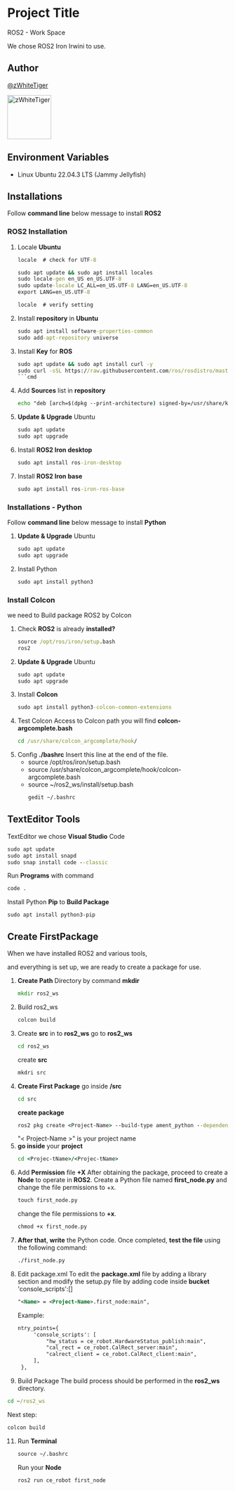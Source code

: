 # Project Title
ROS2 - Work Space

We chose ROS2 Iron Irwini to use.
## Author
[@zWhiteTiger](https://github.com/zWhiteTiger)
<p align="start" class="img">
  <img src="https://avatars.githubusercontent.com/u/157341421?v=4" width="100" title="zWhiteTiger">
</p>

## Environment Variables
 - Linux Ubuntu 22.04.3 LTS (Jammy Jellyfish)

## Installations
Follow **command line** below message to install **ROS2**
### ROS2 Installation
1. Locale **Ubuntu**
   ```cmd
   locale  # check for UTF-8
   
   sudo apt update && sudo apt install locales
   sudo locale-gen en_US en_US.UTF-8
   sudo update-locale LC_ALL=en_US.UTF-8 LANG=en_US.UTF-8
   export LANG=en_US.UTF-8
   
   locale  # verify setting
   ```

2. Install **repository** in **Ubuntu**
   ```cmd
   sudo apt install software-properties-common
   sudo add-apt-repository universe
   ```
3. Install **Key** for **ROS**
   ```cmd
   sudo apt update && sudo apt install curl -y
   sudo curl -sSL https://raw.githubusercontent.com/ros/rosdistro/master/ros.key -o /usr/share/keyrings/ros-archive-keyring.gpg
   ```cmd
4. Add **Sources** list in **repository**
   ```cmd
   echo "deb [arch=$(dpkg --print-architecture) signed-by=/usr/share/keyrings/ros-archive-keyring.gpg] http://packages.ros.org/ros2/ubuntu $(. /etc/os-release && echo $UBUNTU_CODENAME) main" | sudo tee /etc/apt/sources.list.d/ros2.list > /dev/null
   ```
5. **Update & Upgrade** Ubuntu
   ```cmd
   sudo apt update
   sudo apt upgrade
   ``` 
6. Install **ROS2 Iron desktop**
   ```cmd
   sudo apt install ros-iron-desktop
   ```
7. Install **ROS2 Iron base**
   ```cmd
   sudo apt install ros-iron-ros-base
   ```

### Installations - Python
Follow **command line** below message to install **Python**

1. **Update & Upgrade** Ubuntu
   ```cmd
   sudo apt update
   sudo apt upgrade
   ```
2. Install Python
   ```cmd
   sudo apt install python3
   ```

### Install Colcon
we need to Build package ROS2 by Colcon

1. Check **ROS2** is already **installed?**
   ```cmd
   source /opt/ros/iron/setup.bash
   ros2
   ```
2. **Update & Upgrade** Ubuntu
   ```cmd
   sudo apt update
   sudo apt upgrade
   ```
3. Install **Colcon**
   ```cmd
   sudo apt install python3-colcon-common-extensions
   ```
4. Test Colcon
   Access to Colcon path you will find **colcon-argcomplete.bash**
   ```cmd
   cd /usr/share/colcon_argcomplete/hook/
   ```
5. Config **./bashrc** Insert this line at the end of the file.
   - source /opt/ros/iron/setup.bash
   - source /usr/share/colcon_argcomplete/hook/colcon-argcomplete.bash
   - source ~/ros2_ws/install/setup.bash
     ```cmd
     gedit ~/.bashrc
     ```

 ## TextEditor Tools
 TextEditor we chose **Visual Studio** Code
   ```cmd
   sudo apt update
   sudo apt install snapd
   sudo snap install code --classic
   ```
Run **Programs** with command
   ```cmd
   code .
   ```
Install Python **Pip** to **Build Package**
   ```code
   sudo apt install python3-pip
   ```

## Create FirstPackage
When we have installed ROS2 and various tools, 

and everything is set up, we are ready to create a package for use.
1. **Create Path** Directory by command **mkdir**
   ```cmd
   mkdir ros2_ws
   ```
2. Build ros2_ws
   ```cmd
   colcon build
   ```
3. Create **src** in to **ros2_ws**
   go to **ros2_ws**
   ```cmd
   cd ros2_ws
   ```
   create **src**
   ```cmd
   mkdri src
   ```
4. **Create First Package**
   go inside **/src**
   ```cmd
   cd src
   ```
   **create package**
   ```cmd
   ros2 pkg create <Project-Name> --build-type ament_python --dependencies rclpy
   ```
   "< Project-Name >" is your project name
5. **go inside** your **project**
   ```cmd
   cd <Projec-tName>/<Projec-tName>
   ```
6. Add **Permission** file **+X**
   After obtaining the package,
   proceed to create a **Node** to operate in **ROS2**. Create a Python file named **first_node.py** and change the file permissions to +x.
   ```cmd
   touch first_node.py
   ```
   change the file permissions to **+x**.
   ```cmd
   chmod +x first_node.py
   ```
8. **After that**, **write** the Python code. Once completed, **test the file** using the following command:
   ```cmd
   ./first_node.py
   ```
9. Edit package.xml
   To edit the **package.xml** file by adding a library section and modify the setup.py file by adding code inside **bucket** 'console_scripts':[]
   ```xml
   "<Name> = <Project-Name>.first_node:main",
   ```
   Example:
   ```xml
   ntry_points={
        'console_scripts': [
            "hw_status = ce_robot.HardwareStatus_publish:main",
            "cal_rect = ce_robot.CalRect_server:main",
            "calrect_client = ce_robot.CalRect_client:main",
        ],
    },
   ```
10. Build Package
   The build process should be performed in the **ros2_ws** directory.
   ```cmd
   cd ~/ros2_ws
   ```
   Next step:
   ```cmd
   colcon build
   ```
11. Run **Terminal**
    ```cmd
    source ~/.bashrc
    ```
    Run your **Node**
    ```cmd
    ros2 run ce_robot first_node
    ```
